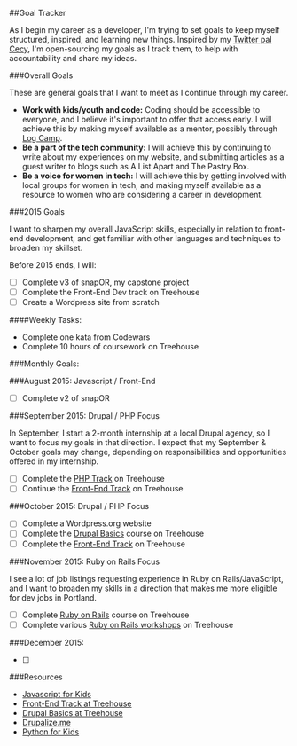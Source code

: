 ##Goal Tracker

As I begin my career as a developer, I'm trying to set goals to keep myself structured, inspired, and  learning new things. Inspired by my [Twitter pal Cecy](https://twitter.com/cecycorrea), I'm open-sourcing my goals as I track them, to help with accountability and share my ideas.

###Overall Goals

These are general goals that I want to meet as I continue through my career.

* **Work with kids/youth and code:** Coding should be accessible to everyone, and I believe it's important to offer that access early. I will achieve this by making myself available as a mentor, possibly through [Log Camp](https://www.logcamp.org/get-involved/for-teachers).
* **Be a part of the tech community:** I will achieve this by continuing to write about my experiences on my website, and submitting articles as a guest writer to blogs such as A List Apart and The Pastry Box. 
* **Be a voice for women in tech:** I will achieve this by getting involved with local groups for women in tech, and making myself available as a resource to women who are considering a career in development.

###2015 Goals

I want to sharpen my overall JavaScript skills, especially in relation to front-end development, and get familiar with other languages and techniques to broaden my skillset. 

Before 2015 ends, I will:

* [ ] Complete v3 of snapOR, my capstone project
* [ ] Complete the Front-End Dev track on Treehouse
* [ ] Create a Wordpress site from scratch

####Weekly Tasks:

* Complete one kata from Codewars
* Complete 10 hours of coursework on Treehouse

###Monthly Goals:


###August 2015: Javascript / Front-End

* [ ] Complete v2 of snapOR

###September 2015: Drupal / PHP Focus

In September, I start a 2-month internship at a local Drupal agency, so I want to focus my goals in that direction. I expect that my September & October goals may change, depending on responsibilities and opportunities offered in my internship.

* [ ] Complete the [PHP Track](http://teamtreehouse.com/tracks/php-development) on Treehouse
* [ ] Continue the [Front-End Track](http://teamtreehouse.com/tracks/front-end-web-development) on Treehouse

###October 2015: Drupal / PHP Focus

* [ ] Complete a Wordpress.org website
* [ ] Complete the [Drupal Basics](http://teamtreehouse.com/library/drupal-basics/upcoming) course on Treehouse
* [ ] Complete the [Front-End Track](http://teamtreehouse.com/tracks/front-end-web-development) on Treehouse

###November 2015: Ruby on Rails Focus

I see a lot of job listings requesting experience in Ruby on Rails/JavaScript, and I want to broaden my skills in a direction that makes me more eligible for dev jobs in Portland.

* [ ] Complete [Ruby on Rails](http://teamtreehouse.com/tracks/rails-development) course on Treehouse
* [ ] Complete various [Ruby on Rails workshops](http://teamtreehouse.com/library/q:rails) on Treehouse

###December 2015: 

* [ ]


###Resources

* [Javascript for Kids](https://www.nostarch.com/javascriptforkids)
* [Front-End Track at Treehouse](http://teamtreehouse.com/tracks/front-end-web-development)
* [Drupal Basics at Treehouse](http://teamtreehouse.com/library/drupal-basics/upcoming)
* [Drupalize.me](https://drupalize.me/)
* [Python for Kids](https://www.nostarch.com/pythonforkids)